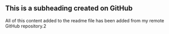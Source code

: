 ## This is a subheading created on GitHub

  All of this content added to the readme file has been added from my remote GitHub repository.2
